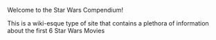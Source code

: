 Welcome to the Star Wars Compendium!

This is a wiki-esque type of site that contains a plethora of information about the first 6 Star Wars Movies
